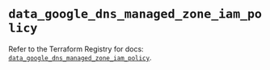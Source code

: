 # `data_google_dns_managed_zone_iam_policy`

Refer to the Terraform Registry for docs: [`data_google_dns_managed_zone_iam_policy`](https://registry.terraform.io/providers/hashicorp/google-beta/5.39.1/docs/data-sources/google_dns_managed_zone_iam_policy).
